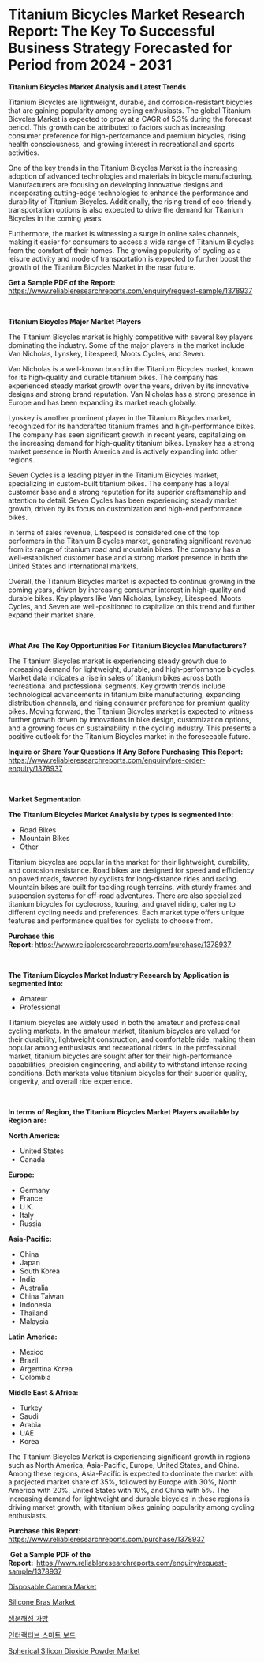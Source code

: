 <p><h1>Titanium Bicycles Market Research Report: The Key To Successful Business Strategy Forecasted for Period from 2024 - 2031</h1></p><p><strong>Titanium Bicycles Market Analysis and Latest Trends</strong></p>
<p><p>Titanium Bicycles are lightweight, durable, and corrosion-resistant bicycles that are gaining popularity among cycling enthusiasts. The global Titanium Bicycles Market is expected to grow at a CAGR of 5.3% during the forecast period. This growth can be attributed to factors such as increasing consumer preference for high-performance and premium bicycles, rising health consciousness, and growing interest in recreational and sports activities.</p><p>One of the key trends in the Titanium Bicycles Market is the increasing adoption of advanced technologies and materials in bicycle manufacturing. Manufacturers are focusing on developing innovative designs and incorporating cutting-edge technologies to enhance the performance and durability of Titanium Bicycles. Additionally, the rising trend of eco-friendly transportation options is also expected to drive the demand for Titanium Bicycles in the coming years.</p><p>Furthermore, the market is witnessing a surge in online sales channels, making it easier for consumers to access a wide range of Titanium Bicycles from the comfort of their homes. The growing popularity of cycling as a leisure activity and mode of transportation is expected to further boost the growth of the Titanium Bicycles Market in the near future.</p></p>
<p><strong>Get a Sample PDF of the Report:&nbsp;</strong> <a href="https://www.reliableresearchreports.com/enquiry/request-sample/1378937">https://www.reliableresearchreports.com/enquiry/request-sample/1378937</a></p>
<p>&nbsp;</p>
<p><strong>Titanium Bicycles Major Market Players</strong></p>
<p><p>The Titanium Bicycles market is highly competitive with several key players dominating the industry. Some of the major players in the market include Van Nicholas, Lynskey, Litespeed, Moots Cycles, and Seven.</p><p>Van Nicholas is a well-known brand in the Titanium Bicycles market, known for its high-quality and durable titanium bikes. The company has experienced steady market growth over the years, driven by its innovative designs and strong brand reputation. Van Nicholas has a strong presence in Europe and has been expanding its market reach globally.</p><p>Lynskey is another prominent player in the Titanium Bicycles market, recognized for its handcrafted titanium frames and high-performance bikes. The company has seen significant growth in recent years, capitalizing on the increasing demand for high-quality titanium bikes. Lynskey has a strong market presence in North America and is actively expanding into other regions.</p><p>Seven Cycles is a leading player in the Titanium Bicycles market, specializing in custom-built titanium bikes. The company has a loyal customer base and a strong reputation for its superior craftsmanship and attention to detail. Seven Cycles has been experiencing steady market growth, driven by its focus on customization and high-end performance bikes.</p><p>In terms of sales revenue, Litespeed is considered one of the top performers in the Titanium Bicycles market, generating significant revenue from its range of titanium road and mountain bikes. The company has a well-established customer base and a strong market presence in both the United States and international markets.</p><p>Overall, the Titanium Bicycles market is expected to continue growing in the coming years, driven by increasing consumer interest in high-quality and durable bikes. Key players like Van Nicholas, Lynskey, Litespeed, Moots Cycles, and Seven are well-positioned to capitalize on this trend and further expand their market share.</p></p>
<p>&nbsp;</p>
<p><strong>What Are The Key Opportunities For Titanium Bicycles Manufacturers?</strong></p>
<p><p>The Titanium Bicycles market is experiencing steady growth due to increasing demand for lightweight, durable, and high-performance bicycles. Market data indicates a rise in sales of titanium bikes across both recreational and professional segments. Key growth trends include technological advancements in titanium bike manufacturing, expanding distribution channels, and rising consumer preference for premium quality bikes. Moving forward, the Titanium Bicycles market is expected to witness further growth driven by innovations in bike design, customization options, and a growing focus on sustainability in the cycling industry. This presents a positive outlook for the Titanium Bicycles market in the foreseeable future.</p></p>
<p><strong>Inquire or Share Your Questions If Any Before Purchasing This Report:</strong> <a href="https://www.reliableresearchreports.com/enquiry/pre-order-enquiry/1378937">https://www.reliableresearchreports.com/enquiry/pre-order-enquiry/1378937</a></p>
<p>&nbsp;</p>
<p><strong>Market Segmentation</strong></p>
<p><strong>The Titanium Bicycles Market Analysis by types is segmented into:</strong></p>
<p><ul><li>Road Bikes</li><li>Mountain Bikes</li><li>Other</li></ul></p>
<p><p>Titanium bicycles are popular in the market for their lightweight, durability, and corrosion resistance. Road bikes are designed for speed and efficiency on paved roads, favored by cyclists for long-distance rides and racing. Mountain bikes are built for tackling rough terrains, with sturdy frames and suspension systems for off-road adventures. There are also specialized titanium bicycles for cyclocross, touring, and gravel riding, catering to different cycling needs and preferences. Each market type offers unique features and performance qualities for cyclists to choose from.</p></p>
<p><strong>Purchase this Report:&nbsp;</strong><a href="https://www.reliableresearchreports.com/purchase/1378937">https://www.reliableresearchreports.com/purchase/1378937</a></p>
<p>&nbsp;</p>
<p><strong>The Titanium Bicycles Market Industry Research by Application is segmented into:</strong></p>
<p><ul><li>Amateur</li><li>Professional</li></ul></p>
<p><p>Titanium bicycles are widely used in both the amateur and professional cycling markets. In the amateur market, titanium bicycles are valued for their durability, lightweight construction, and comfortable ride, making them popular among enthusiasts and recreational riders. In the professional market, titanium bicycles are sought after for their high-performance capabilities, precision engineering, and ability to withstand intense racing conditions. Both markets value titanium bicycles for their superior quality, longevity, and overall ride experience.</p></p>
<p>&nbsp;</p>
<p><strong>In terms of Region, the Titanium Bicycles Market Players available by Region are:</strong></p>
<p>
    <p> <strong> North America: </strong>
        <ul>
            <li>United States</li>
            <li>Canada</li>
        </ul>
        </p> 
    <p> <strong> Europe: </strong>
        <ul>
            <li>Germany</li>
            <li>France</li>
            <li>U.K.</li>
            <li>Italy</li>
            <li>Russia</li>
        </ul>
        </p> 
    <p> <strong> Asia-Pacific: </strong>
        <ul>
            <li>China</li>
            <li>Japan</li>
            <li>South Korea</li>
            <li>India</li>
            <li>Australia</li>
            <li>China Taiwan</li>
            <li>Indonesia</li>
            <li>Thailand</li>
            <li>Malaysia</li>
        </ul>
        </p> 
    <p> <strong> Latin America: </strong>
        <ul>
            <li>Mexico</li>
            <li>Brazil</li>
            <li>Argentina Korea</li>
            <li>Colombia</li>
        </ul>
        </p> 
    <p> <strong> Middle East & Africa: </strong>
        <ul>
            <li>Turkey</li>
            <li>Saudi</li>
            <li>Arabia</li>
            <li>UAE</li>
            <li>Korea</li>
        </ul>
    </p>
    </p>
<p><p>The Titanium Bicycles Market is experiencing significant growth in regions such as North America, Asia-Pacific, Europe, United States, and China. Among these regions, Asia-Pacific is expected to dominate the market with a projected market share of 35%, followed by Europe with 30%, North America with 20%, United States with 10%, and China with 5%. The increasing demand for lightweight and durable bicycles in these regions is driving market growth, with titanium bikes gaining popularity among cycling enthusiasts.</p></p>
<p><strong>Purchase this Report: </strong><a href="https://www.reliableresearchreports.com/purchase/1378937">https://www.reliableresearchreports.com/purchase/1378937</a></p>
<p>&nbsp;<strong>Get a Sample PDF of the Report:&nbsp;&nbsp;</strong><a href="https://www.reliableresearchreports.com/enquiry/request-sample/1378937">https://www.reliableresearchreports.com/enquiry/request-sample/1378937</a></p>
<p><strong></strong></p>
<p><p><a href="https://github.com/jj19131/Market-Research-Report-List-1/blob/main/disposable-camera-market.md">Disposable Camera Market</a></p><p><a href="https://github.com/jodemen/Market-Research-Report-List-1/blob/main/silicone-bras-market.md">Silicone Bras Market</a></p><p><a href="https://medium.com/@moulafa/%EC%83%9D%EB%B6%84%ED%95%B4%EC%84%B1-%EB%B4%89%ED%88%AC-%EC%8B%9C%EC%9E%A5-%ED%86%B5%EC%B0%B0-%EC%8B%9C%EC%9E%A5-%EB%8F%99%ED%96%A5-%EC%84%B1%EC%9E%A5-2024%EB%85%84%EB%B6%80%ED%84%B0-2031%EB%85%84%EA%B9%8C%EC%A7%80-%EC%98%88%EC%83%81%EB%90%9C-%EA%B2%83-2cbc6d66b31c">생분해성 가방</a></p><p><a href="https://medium.com/@wallacbahrtyinger567686/%EC%9D%B8%ED%84%B0%EB%9E%99%ED%8B%B0%EB%B8%8C-%EC%8A%A4%EB%A7%88%ED%8A%B8-%EB%B3%B4%EB%93%9C-%EC%8B%9C%EC%9E%A5%EC%9D%80-%EC%8B%9C%EC%9E%A5-%EC%A0%90%EC%9C%A0%EC%9C%A8-%EC%8B%9C%EC%9E%A5-%ED%8A%B8%EB%A0%8C%EB%93%9C-%EB%B0%8F-%EC%8B%9C%EC%9E%A5-%EC%84%B1%EC%9E%A5%EC%97%90-%EA%B4%80%ED%95%9C-%EC%A0%95%EB%B3%B4%EB%A5%BC-%EC%A0%9C%EA%B3%B5%ED%95%A9%EB%8B%88%EB%8B%A4-3d80c893cbb6">인터랙티브 스마트 보드</a></p><p><a href="https://issuu.com/reportprime-2/docs/spherical-silicon-dioxide-powder-market-size-2030.">Spherical Silicon Dioxide Powder Market</a></p></p>